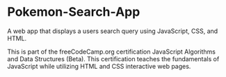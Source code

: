 # Pokemon-Search-App
A web app that displays a users search query using JavaScript, CSS, and HTML.

This is part of the freeCodeCamp.org certification JavaScript Algorithms and Data Structures (Beta). This certification teaches the fundamentals of JavaScript while utilizing HTML and CSS interactive web pages.
